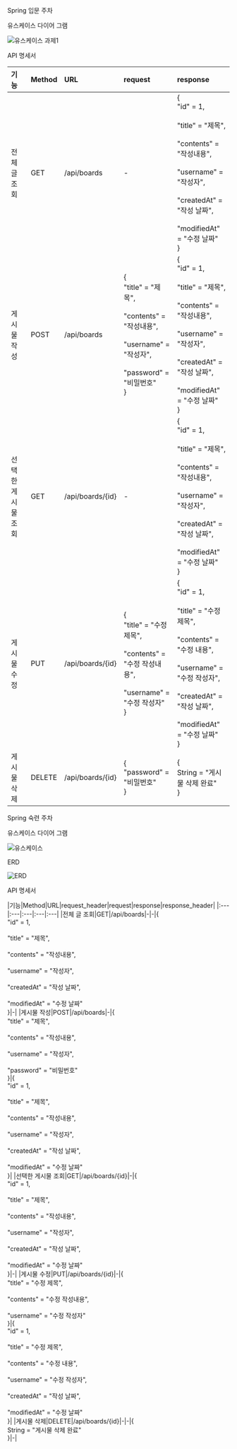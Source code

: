Spring 입문 주차

유스케이스 다이어 그램

![유스케이스 과제1](https://user-images.githubusercontent.com/121671967/218910687-4e78dba7-8806-4f50-b700-86057e917ec7.png)

API 명세서

|기능|Method|URL|request|response|
|:---|:---|:---|:---|:---|
|전체 글 조회|GET|/api/boards|-|{<br>"id" = 1,<br> <br>"title" = "제목",<br> <br>"contents" = "작성내용",<br> <br>"username" = "작성자",<br> <br>"createdAt" = "작성 날짜",<br> <br>"modifiedAt" = "수정 날짜"<br>}|
|게시물 작성|POST|/api/boards|{<br>"title" = "제목",<br> <br>"contents" = "작성내용",<br> <br>"username" = "작성자",<br> <br>"password" = "비밀번호"<br>}|{<br>"id" = 1,<br> <br>"title" = "제목",<br> <br>"contents" = "작성내용",<br> <br>"username" = "작성자",<br> <br>"createdAt" = "작성 날짜",<br> <br>"modifiedAt" = "수정 날짜"<br>}|
|선택한 게시물 조회|GET|/api/boards/{id}|-|{<br>"id" = 1,<br> <br>"title" = "제목",<br> <br>"contents" = "작성내용",<br> <br>"username" = "작성자",<br> <br>"createdAt" = "작성 날짜",<br> <br>"modifiedAt" = "수정 날짜"<br>}|
|게시물 수정|PUT|/api/boards/{id}|{<br>"title" = "수정 제목",<br> <br>"contents" = "수정 작성내용",<br> <br>"username" = "수정 작성자"<br>}|{<br>"id" = 1,<br> <br>"title" = "수정 제목",<br> <br>"contents" = "수정 내용",<br> <br>"username" = "수정 작성자",<br> <br>"createdAt" = "작성 날짜",<br> <br>"modifiedAt" = "수정 날짜"<br>}|
|게시물 삭제|DELETE|/api/boards/{id}|{<br>"password" = "비밀번호"<br>}|{<br>String = "게시물 삭제 완료"<br>}|


Spring 숙련 주차

유스케이스 다이어 그램

![유스케이스](https://user-images.githubusercontent.com/121671967/218906591-34697b9b-1ea5-49b0-9835-75eab88874a4.png)


ERD

![ERD](https://user-images.githubusercontent.com/121671967/218906603-ddd543f6-b944-4e1c-8f6f-ecf091bcedd6.png)

API 명세서

|기능|Method|URL|request_header|request|response|response_header|
|:---|:---|:---|:---|:---|
|전체 글 조회|GET|/api/boards|-|-|{<br>"id" = 1,<br> <br>"title" = "제목",<br> <br>"contents" = "작성내용",<br> <br>"username" = "작성자",<br> <br>"createdAt" = "작성 날짜",<br> <br>"modifiedAt" = "수정 날짜"<br>}|-|
|게시물 작성|POST|/api/boards|-|{<br>"title" = "제목",<br> <br>"contents" = "작성내용",<br> <br>"username" = "작성자",<br> <br>"password" = "비밀번호"<br>}|{<br>"id" = 1,<br> <br>"title" = "제목",<br> <br>"contents" = "작성내용",<br> <br>"username" = "작성자",<br> <br>"createdAt" = "작성 날짜",<br> <br>"modifiedAt" = "수정 날짜"<br>}|
|선택한 게시물 조회|GET|/api/boards/{id}|-|{<br>"id" = 1,<br> <br>"title" = "제목",<br> <br>"contents" = "작성내용",<br> <br>"username" = "작성자",<br> <br>"createdAt" = "작성 날짜",<br> <br>"modifiedAt" = "수정 날짜"<br>}|-|
|게시물 수정|PUT|/api/boards/{id}|-|{<br>"title" = "수정 제목",<br> <br>"contents" = "수정 작성내용",<br> <br>"username" = "수정 작성자"<br>}|{<br>"id" = 1,<br> <br>"title" = "수정 제목",<br> <br>"contents" = "수정 내용",<br> <br>"username" = "수정 작성자",<br> <br>"createdAt" = "작성 날짜",<br> <br>"modifiedAt" = "수정 날짜"<br>}|
|게시물 삭제|DELETE|/api/boards/{id}|-|-|{<br>String = "게시물 삭제 완료"<br>}|-|

